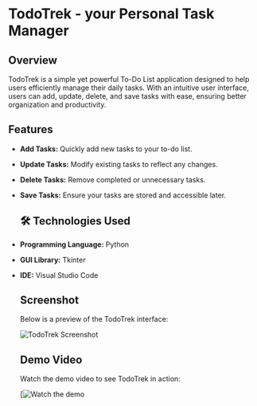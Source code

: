 
# TodoTrek - your Personal Task Manager

## Overview 
TodoTrek is a simple yet powerful To-Do List application designed to help users efficiently manage their daily tasks. With an intuitive user interface, users can add, update, delete, and save tasks with ease, ensuring better organization and productivity.

## Features
- **Add Tasks:** Quickly add new tasks to your to-do list.
- **Update Tasks:** Modify existing tasks to reflect any changes.
- **Delete Tasks:** Remove completed or unnecessary tasks.
- **Save Tasks:** Ensure your tasks are stored and accessible later.

   ## 🛠️ Technologies Used

- **Programming Language:** Python  
- **GUI Library:** Tkinter  
- **IDE:** Visual Studio Code

  ## Screenshot
  Below is a preview of the TodoTrek interface:

  ![TodoTrek Screenshot](https://github.com/user-attachments/assets/3f1ee7f3-d895-4b6c-9cdf-7b8f687b0bac)

  ## Demo Video
  Watch the demo video to see TodoTrek in action:

  [![Watch the demo](https://github.com/user-attachments/assets/4b2662eb-cbf9-4d61-979e-86a3fa6ccadf)

 




  
